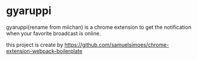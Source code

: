 # gyaruppi

gyaruppi(rename from miichan) is a chrome extension to get the notification when your favorite broadcast is online.


this project is create by https://github.com/samuelsimoes/chrome-extension-webpack-boilerplate